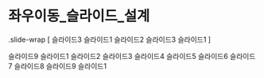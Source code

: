 # 좌우이동_슬라이드_설계

.slide-wrap [ 슬라이드3 슬라이드1 슬라이드2 슬라이드3 슬라이드1 ]

슬라이드9 슬라이드1 슬라이드2 슬라이드3 슬라이드4 슬라이드5 슬라이드6 슬라이드7 슬라이드8 슬라이드9 슬라이드1


